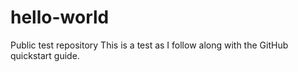 # hello-world
Public test repository
This is a test as I follow along with the GitHub quickstart guide.
